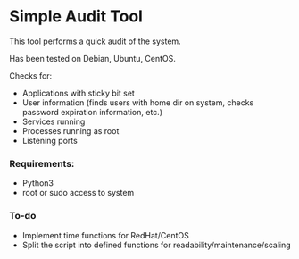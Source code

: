 # Simple Audit Tool

This tool performs a quick audit of the system.

Has been tested on Debian, Ubuntu, CentOS.

Checks for:
* Applications with sticky bit set
* User information (finds users with home dir on system, checks password expiration information, etc.)
* Services running
* Processes running as root
* Listening ports

### Requirements:
* Python3
* root or sudo access to system

### To-do
* Implement time functions for RedHat/CentOS
* Split the script into defined functions for readability/maintenance/scaling
